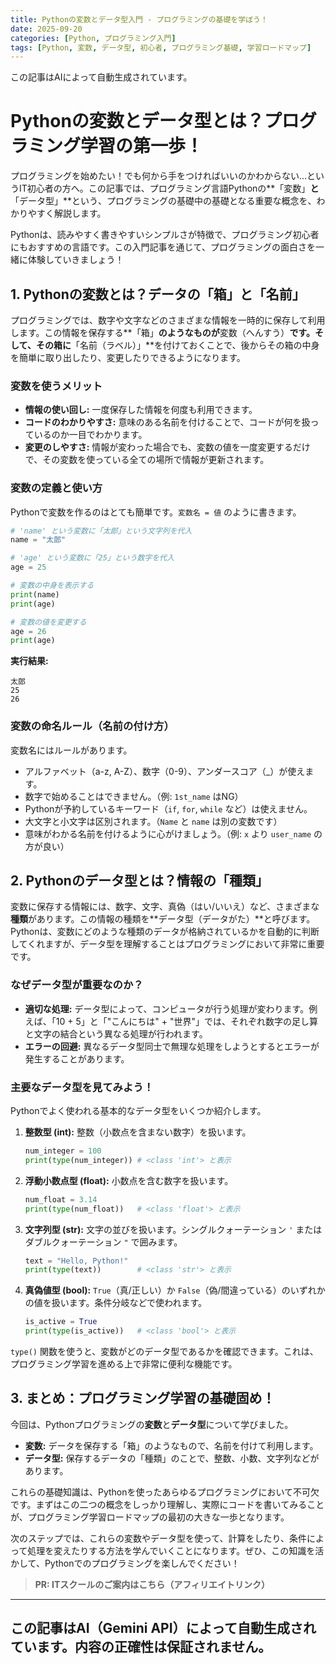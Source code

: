 ```yaml
---
title: Pythonの変数とデータ型入門 - プログラミングの基礎を学ぼう！
date: 2025-09-20
categories: [Python, プログラミング入門]
tags: [Python, 変数, データ型, 初心者, プログラミング基礎, 学習ロードマップ]
---
```


この記事はAIによって自動生成されています。

# Pythonの変数とデータ型とは？プログラミング学習の第一歩！

プログラミングを始めたい！でも何から手をつければいいのかわからない…というIT初心者の方へ。この記事では、プログラミング言語Pythonの**「変数」**と**「データ型」**という、プログラミングの基礎中の基礎となる重要な概念を、わかりやすく解説します。

Pythonは、読みやすく書きやすいシンプルさが特徴で、プログラミング初心者にもおすすめの言語です。この入門記事を通じて、プログラミングの面白さを一緒に体験していきましょう！

## 1. Pythonの変数とは？データの「箱」と「名前」

プログラミングでは、数字や文字などのさまざまな情報を一時的に保存して利用します。この情報を保存する**「箱」**のようなものが**変数（へんすう）**です。そして、その箱に**「名前（ラベル）」**を付けておくことで、後からその箱の中身を簡単に取り出したり、変更したりできるようになります。

### 変数を使うメリット

*   **情報の使い回し:** 一度保存した情報を何度も利用できます。
*   **コードのわかりやすさ:** 意味のある名前を付けることで、コードが何を扱っているのか一目でわかります。
*   **変更のしやすさ:** 情報が変わった場合でも、変数の値を一度変更するだけで、その変数を使っている全ての場所で情報が更新されます。

### 変数の定義と使い方

Pythonで変数を作るのはとても簡単です。`変数名 = 値` のように書きます。

```python
# 'name' という変数に「太郎」という文字列を代入
name = "太郎"

# 'age' という変数に「25」という数字を代入
age = 25

# 変数の中身を表示する
print(name)
print(age)

# 変数の値を変更する
age = 26
print(age)
```

**実行結果:**
```
太郎
25
26
```

### 変数の命名ルール（名前の付け方）

変数名にはルールがあります。

*   アルファベット（a-z, A-Z）、数字（0-9）、アンダースコア（_）が使えます。
*   数字で始めることはできません。（例: `1st_name` はNG）
*   Pythonが予約しているキーワード（`if`, `for`, `while` など）は使えません。
*   大文字と小文字は区別されます。（`Name` と `name` は別の変数です）
*   意味がわかる名前を付けるように心がけましょう。（例: `x` より `user_name` の方が良い）

## 2. Pythonのデータ型とは？情報の「種類」

変数に保存する情報には、数字、文字、真偽（はい/いいえ）など、さまざまな**種類**があります。この情報の種類を**データ型（データがた）**と呼びます。Pythonは、変数にどのような種類のデータが格納されているかを自動的に判断してくれますが、データ型を理解することはプログラミングにおいて非常に重要です。

### なぜデータ型が重要なのか？

*   **適切な処理:** データ型によって、コンピュータが行う処理が変わります。例えば、「10 + 5」と「"こんにちは" + "世界"」では、それぞれ数字の足し算と文字の結合という異なる処理が行われます。
*   **エラーの回避:** 異なるデータ型同士で無理な処理をしようとするとエラーが発生することがあります。

### 主要なデータ型を見てみよう！

Pythonでよく使われる基本的なデータ型をいくつか紹介します。

1.  **整数型 (int):** 整数（小数点を含まない数字）を扱います。
    ```python
    num_integer = 100
    print(type(num_integer)) # <class 'int'> と表示
    ```
2.  **浮動小数点型 (float):** 小数点を含む数字を扱います。
    ```python
    num_float = 3.14
    print(type(num_float))   # <class 'float'> と表示
    ```
3.  **文字列型 (str):** 文字の並びを扱います。シングルクォーテーション `'` またはダブルクォーテーション `"` で囲みます。
    ```python
    text = "Hello, Python!"
    print(type(text))        # <class 'str'> と表示
    ```
4.  **真偽値型 (bool):** `True`（真/正しい）か `False`（偽/間違っている）のいずれかの値を扱います。条件分岐などで使われます。
    ```python
    is_active = True
    print(type(is_active))   # <class 'bool'> と表示
    ```

`type()` 関数を使うと、変数がどのデータ型であるかを確認できます。これは、プログラミング学習を進める上で非常に便利な機能です。

## 3. まとめ：プログラミング学習の基礎固め！

今回は、Pythonプログラミングの**変数**と**データ型**について学びました。

*   **変数:** データを保存する「箱」のようなもので、名前を付けて利用します。
*   **データ型:** 保存するデータの「種類」のことで、整数、小数、文字列などがあります。

これらの基礎知識は、Pythonを使ったあらゆるプログラミングにおいて不可欠です。まずはこの二つの概念をしっかり理解し、実際にコードを書いてみることが、プログラミング学習ロードマップの最初の大きな一歩となります。

次のステップでは、これらの変数やデータ型を使って、計算をしたり、条件によって処理を変えたりする方法を学んでいくことになります。ぜひ、この知識を活かして、Pythonでのプログラミングを楽しんでください！
> **PR: ITスクールのご案内はこちら（アフィリエイトリンク）**

---
この記事はAI（Gemini API）によって自動生成されています。内容の正確性は保証されません。
---
